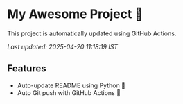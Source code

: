 # My Awesome Project 🚀

This project is automatically updated using GitHub Actions.

_Last updated: 2025-04-20 11:18:19 IST_

## Features
- Auto-update README using Python 🐍
- Auto Git push with GitHub Actions 🤖
